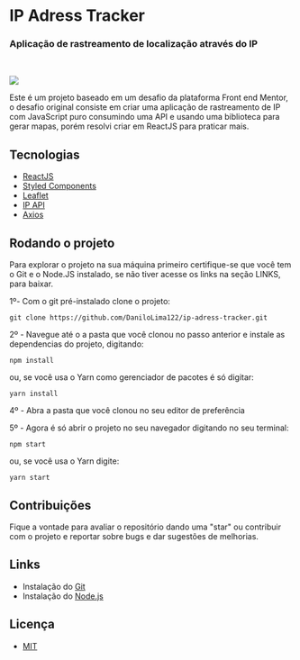# IP Adress Tracker

### Aplicação de rastreamento de localização através do IP


&nbsp;

![](../ip-adress-tracker/src/assets/images/site.png)


Este é um projeto baseado em um desafio da plataforma Front end Mentor, o desafio original consiste em criar uma aplicação de rastreamento de IP com JavaScript puro consumindo uma API e usando uma biblioteca para gerar mapas, porém resolvi criar em ReactJS para praticar mais.

## Tecnologias

- [ReactJS](https://pt-br.reactjs.org/)
- [Styled Components](https://styled-components.com/)
- [Leaflet](https://leafletjs.com/)
- [IP API](https://ip-api.com/)
- [Axios](https://www.npmjs.com/package/axios)
  

## Rodando o projeto

Para explorar o projeto na sua máquina primeiro certifique-se que você tem o Git e o Node.JS instalado, se não tiver acesse os links na seção LINKS, para baixar.

1º- Com o git pré-instalado clone o projeto:

~~~shell
git clone https://github.com/DaniloLima122/ip-adress-tracker.git
~~~

2º - Navegue até o a pasta que você clonou no passo anterior e instale as dependencias do projeto, digitando:

~~~shell
npm install
~~~

ou, se você usa o Yarn como gerenciador de pacotes é só digitar:

~~~shell
yarn install
~~~


4º - Abra a pasta que você clonou no seu editor de preferência

5º - Agora é só abrir o projeto no seu navegador digitando no seu terminal:
~~~shell
npm start
~~~

ou, se você usa o Yarn digite:

~~~shell
yarn start
~~~


## Contribuições

Fique a vontade para avaliar o repositório dando uma "star" ou contribuir com o projeto e reportar sobre bugs e dar sugestões de melhorias.


## Links

- Instalação do [Git](https://git-scm.com/)
- Instalação do [Node.js](https://nodejs.org/en/download/) 

## Licença
- [MIT](LICENCE.md)


